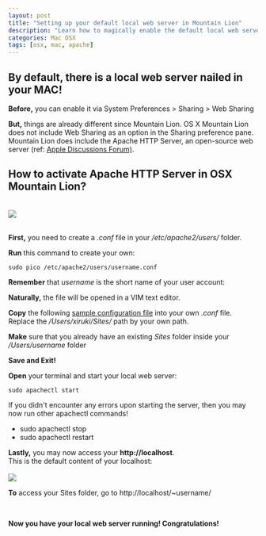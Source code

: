 ```yaml
---
layout: post
title: "Setting up your default local web server in Mountain Lion"
description: "Learn how to magically enable the default local web server installed in your MAC OSX."
categories: Mac OSX
tags: [osx, mac, apache]
---
```


<h2>
	By default, there is a local web server nailed in your MAC!
</h2>
<p>
	<b>Before,</b> you can enable it via System Preferences > Sharing > Web Sharing
</p>
<p>
	<b>But,</b> things are already different since Mountain Lion. OS X Mountain Lion does not include Web Sharing as an option in the Sharing preference pane. Mountain Lion does include the Apache HTTP Server, an open-source web server (ref: <a href="https://discussions.apple.com/">Apple Discussions Forum)</a>.
</p>
<h2>How to activate Apache HTTP Server in OSX Mountain Lion?</h2>
<br/>
<img src="/assets/images/posts/apache.png" />
<br/><br/>
<p><b>First,</b> you need to create a <i>.conf</i> file in your <i>/etc/apache2/users/</i> folder.</p>
<!-- <p><pre><code>&lt;!DOCTYPE html&gt;<br/>&lt;html <b>class="fuelux"</b> lang="en"&gt;</code></pre></p>	 -->

<p>
	<strong>Run</strong> this command to create your own:
</p>

<p><pre><code>sudo pico /etc/apache2/users/username.conf</code></pre></p>

<p><b>Remember</b> that <i>username</i> is the short name of your user account:</p>

<p><b>Naturally,</b> the file will be opened in a VIM text editor.</p>

<p><b>Copy</b> the following <a href="https://gist.github.com/xirukitepe/6472728">sample configuration file</a> into your own <i>.conf</i> file. Replace the <i>/Users/xiruki/Sites/</i> path by your own path.</p>

<p><b>Make</b> sure that you already have an existing <i>Sites</i> folder inside your <i>/Users/username</i> folder</p>

<p><b>Save and Exit!</b></p>

<p><b>Open</b> your terminal and start your local web server:</p>

<p><pre><code>sudo apachectl start</code></pre></p>

<p>If you didn't encounter any errors upon starting the server, then you may now run other apachectl commands!</p>

<p>
	<ul>
		<li>sudo apachectl stop</li>
		<li>sudo apachectl restart</li>
	</ul>
</p>

<p>
	<b>Lastly,</b> you may now access your <b>http://localhost</b>.<br/>
	This is the default content of your localhost:<br/><br/>
	<img src="/assets/images/posts/it_works.png" />
</p>

<p>
	<b>To</b> access your Sites folder, go to http://localhost/~username/
</p>

<br/>
<p><b>Now you have your local web server running! Congratulations!</b></p>

<!-- Twitter -->
<script>!function(d,s,id){var js,fjs=d.getElementsByTagName(s)[0];if(!d.getElementById(id)){js=d.createElement(s);js.id=id;js.src="//platform.twitter.com/widgets.js";fjs.parentNode.insertBefore(js,fjs);}}(document,"script","twitter-wjs");</script>

<!-- Google + -->
<script type="text/javascript">
  (function() {
    var po = document.createElement('script'); po.type = 'text/javascript'; po.async = true;
    po.src = 'https://apis.google.com/js/plusone.js';
    var s = document.getElementsByTagName('script')[0]; s.parentNode.insertBefore(po, s);
  })();
</script>
